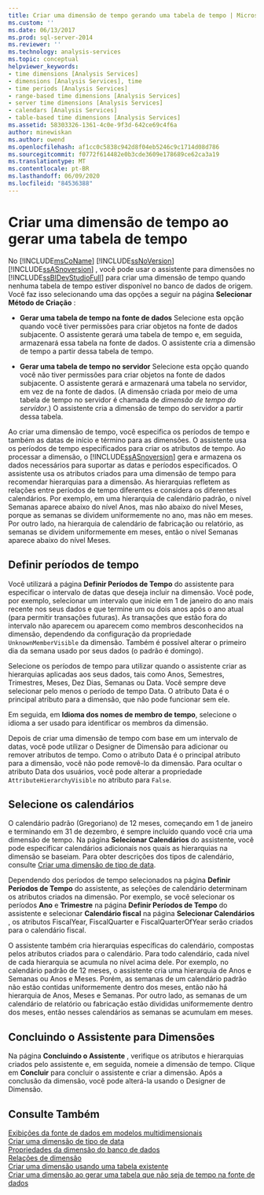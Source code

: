 ```yaml
---
title: Criar uma dimensão de tempo gerando uma tabela de tempo | Microsoft Docs
ms.custom: ''
ms.date: 06/13/2017
ms.prod: sql-server-2014
ms.reviewer: ''
ms.technology: analysis-services
ms.topic: conceptual
helpviewer_keywords:
- time dimensions [Analysis Services]
- dimensions [Analysis Services], time
- time periods [Analysis Services]
- range-based time dimensions [Analysis Services]
- server time dimensions [Analysis Services]
- calendars [Analysis Services]
- table-based time dimensions [Analysis Services]
ms.assetid: 58303326-1361-4c0e-9f3d-642ce69c4f6a
author: minewiskan
ms.author: owend
ms.openlocfilehash: af1cc0c5838c942d8f04eb5246c9c1714d08d786
ms.sourcegitcommit: f0772f614482e0b3cde3609e178689ce62ca3a19
ms.translationtype: MT
ms.contentlocale: pt-BR
ms.lasthandoff: 06/09/2020
ms.locfileid: "84536388"
---
```

# <a name="create-a-time-dimension-by-generating-a-time-table"></a>Criar uma dimensão de tempo ao gerar uma tabela de tempo
  No [!INCLUDE[msCoName](../../includes/msconame-md.md)] [!INCLUDE[ssNoVersion](../../includes/ssnoversion-md.md)] [!INCLUDE[ssASnoversion](../../includes/ssasnoversion-md.md)] , você pode usar o assistente para dimensões no [!INCLUDE[ssBIDevStudioFull](../../includes/ssbidevstudiofull-md.md)] para criar uma dimensão de tempo quando nenhuma tabela de tempo estiver disponível no banco de dados de origem. Você faz isso selecionando uma das opções a seguir na página **Selecionar Método de Criação** :  
  
-   **Gerar uma tabela de tempo na fonte de dados** Selecione esta opção quando você tiver permissões para criar objetos na fonte de dados subjacente. O assistente gerará uma tabela de tempo e, em seguida, armazenará essa tabela na fonte de dados. O assistente cria a dimensão de tempo a partir dessa tabela de tempo.  
  
-   **Gerar uma tabela de tempo no servidor** Selecione esta opção quando você não tiver permissões para criar objetos na fonte de dados subjacente. O assistente gerará e armazenará uma tabela no servidor, em vez de na fonte de dados. (A dimensão criada por meio de uma tabela de tempo no servidor é chamada de *dimensão de tempo do servidor*.) O assistente cria a dimensão de tempo do servidor a partir dessa tabela.  
  
 Ao criar uma dimensão de tempo, você especifica os períodos de tempo e também as datas de início e término para as dimensões. O assistente usa os períodos de tempo especificados para criar os atributos de tempo. Ao processar a dimensão, o [!INCLUDE[ssASnoversion](../../includes/ssasnoversion-md.md)] gera e armazena os dados necessários para suportar as datas e períodos especificados. O assistente usa os atributos criados para uma dimensão de tempo para recomendar hierarquias para a dimensão. As hierarquias refletem as relações entre períodos de tempo diferentes e considera os diferentes calendários. Por exemplo, em uma hierarquia de calendário padrão, o nível Semanas aparece abaixo do nível Anos, mas não abaixo do nível Meses, porque as semanas se dividem uniformemente no ano, mas não em meses. Por outro lado, na hierarquia de calendário de fabricação ou relatório, as semanas se dividem uniformemente em meses, então o nível Semanas aparece abaixo do nível Meses.  
  
## <a name="define-time-periods"></a>Definir períodos de tempo  
 Você utilizará a página **Definir Períodos de Tempo** do assistente para especificar o intervalo de datas que deseja incluir na dimensão. Você pode, por exemplo, selecionar um intervalo que inicie em 1 de janeiro do ano mais recente nos seus dados e que termine um ou dois anos após o ano atual (para permitir transações futuras). As transações que estão fora do intervalo não aparecem ou aparecem como membros desconhecidos na dimensão, dependendo da configuração da propriedade `UnknownMemberVisible` da dimensão. Também é possível alterar o primeiro dia da semana usado por seus dados (o padrão é domingo).  
  
 Selecione os períodos de tempo para utilizar quando o assistente criar as hierarquias aplicadas aos seus dados, tais como Anos, Semestres, Trimestres, Meses, Dez Dias, Semanas ou Data. Você sempre deve selecionar pelo menos o período de tempo Data. O atributo Data é o principal atributo para a dimensão, que não pode funcionar sem ele.  
  
 Em seguida, em **Idioma dos nomes de membro de tempo**, selecione o idioma a ser usado para identificar os membros da dimensão.  
  
 Depois de criar uma dimensão de tempo com base em um intervalo de datas, você pode utilizar o Designer de Dimensão para adicionar ou remover atributos de tempo. Como o atributo Data é o principal atributo para a dimensão, você não pode removê-lo da dimensão. Para ocultar o atributo Data dos usuários, você pode alterar a propriedade `AttributeHierarchyVisible` no atributo para `False`.  
  
## <a name="select-calendars"></a>Selecione os calendários  
 O calendário padrão (Gregoriano) de 12 meses, começando em 1 de janeiro e terminando em 31 de dezembro, é sempre incluído quando você cria uma dimensão de tempo. Na página **Selecionar Calendários** do assistente, você pode especificar calendários adicionais nos quais as hierarquias na dimensão se baseiam. Para obter descrições dos tipos de calendário, consulte [Criar uma dimensão de tipo de data](database-dimensions-create-a-date-type-dimension.md).  
  
 Dependendo dos períodos de tempo selecionados na página **Definir Períodos de Tempo** do assistente, as seleções de calendário determinam os atributos criados na dimensão. Por exemplo, se você selecionar os períodos **Ano** e **Trimestre** na página **Definir Períodos de Tempo** do assistente e selecionar **Calendário fiscal** na página **Selecionar Calendários** , os atributos FiscalYear, FiscalQuarter e FiscalQuarterOfYear serão criados para o calendário fiscal.  
  
 O assistente também cria hierarquias específicas do calendário, compostas pelos atributos criados para o calendário. Para todo calendário, cada nível de cada hierarquia se acumula no nível acima dele. Por exemplo, no calendário padrão de 12 meses, o assistente cria uma hierarquia de Anos e Semanas ou Anos e Meses. Porém, as semanas de um calendário padrão não estão contidas uniformemente dentro dos meses, então não há hierarquia de Anos, Meses e Semanas. Por outro lado, as semanas de um calendário de relatório ou fabricação estão divididas uniformemente dentro dos meses, então nesses calendários as semanas se acumulam em meses.  
  
## <a name="completing-the-dimension-wizard"></a>Concluindo o Assistente para Dimensões  
 Na página **Concluindo o Assistente** , verifique os atributos e hierarquias criados pelo assistente e, em seguida, nomeie a dimensão de tempo. Clique em **Concluir** para concluir o assistente e criar a dimensão. Após a conclusão da dimensão, você pode alterá-la usando o Designer de Dimensão.  
  
## <a name="see-also"></a>Consulte Também  
 [Exibições da fonte de dados em modelos multidimensionais](data-source-views-in-multidimensional-models.md)   
 [Criar uma dimensão de tipo de data](database-dimensions-create-a-date-type-dimension.md)   
 [Propriedades da dimensão do banco de dados](../multidimensional-models-olap-logical-dimension-objects/database-dimension-properties.md)   
 [Relações de dimensão](../multidimensional-models-olap-logical-cube-objects/dimension-relationships.md)   
 [Criar uma dimensão usando uma tabela existente](create-a-dimension-by-using-an-existing-table.md)   
 [Criar uma dimensão ao gerar uma tabela que não seja de tempo na fonte de dados](create-a-dimension-by-generating-a-non-time-table-in-the-data-source.md)  
  
  
